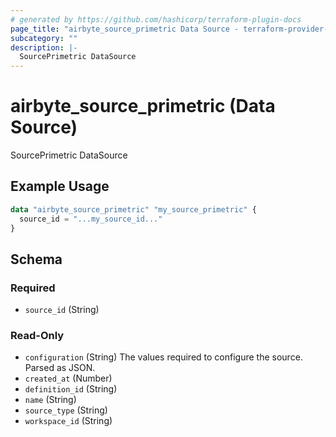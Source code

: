 ```yaml
---
# generated by https://github.com/hashicorp/terraform-plugin-docs
page_title: "airbyte_source_primetric Data Source - terraform-provider-airbyte"
subcategory: ""
description: |-
  SourcePrimetric DataSource
---
```


# airbyte_source_primetric (Data Source)

SourcePrimetric DataSource

## Example Usage

```terraform
data "airbyte_source_primetric" "my_source_primetric" {
  source_id = "...my_source_id..."
}
```

<!-- schema generated by tfplugindocs -->
## Schema

### Required

- `source_id` (String)

### Read-Only

- `configuration` (String) The values required to configure the source. Parsed as JSON.
- `created_at` (Number)
- `definition_id` (String)
- `name` (String)
- `source_type` (String)
- `workspace_id` (String)
